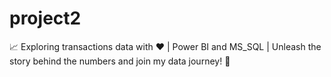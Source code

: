 # project2
📈 Exploring transactions data with ❤️ |  Power BI and MS_SQL | Unleash the story behind the numbers and join my data journey! 🚀
